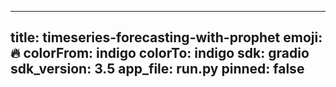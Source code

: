 
---
title: timeseries-forecasting-with-prophet 
emoji: 🔥
colorFrom: indigo
colorTo: indigo
sdk: gradio
sdk_version: 3.5
app_file: run.py
pinned: false
---

